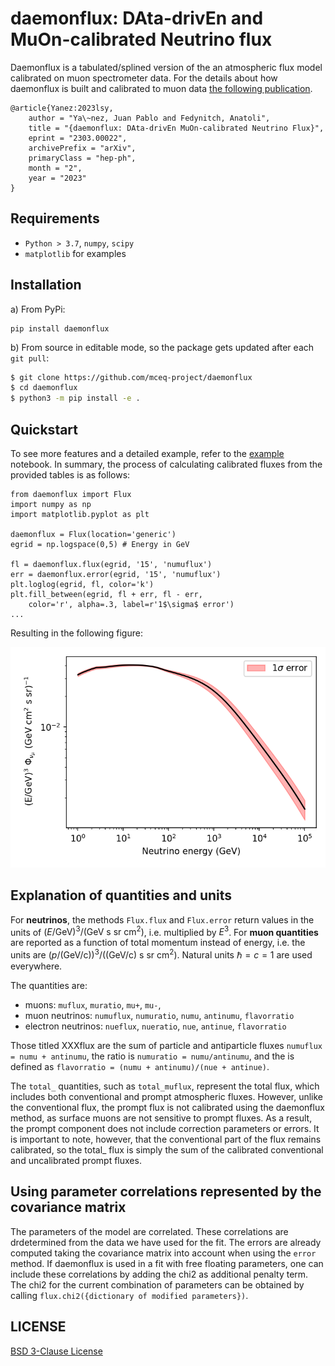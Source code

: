 # daemonflux: DAta-drivEn and MuOn-calibrated Neutrino flux

Daemonflux is a tabulated/splined version of the an atmospheric flux model calibrated on muon spectrometer data. For the details about how daemonflux is built and calibrated to muon data [the following publication](https://inspirehep.net/literature/2637710).

```
@article{Yanez:2023lsy,
    author = "Ya\~nez, Juan Pablo and Fedynitch, Anatoli",
    title = "{daemonflux: DAta-drivEn MuOn-calibrated Neutrino Flux}",
    eprint = "2303.00022",
    archivePrefix = "arXiv",
    primaryClass = "hep-ph",
    month = "2",
    year = "2023"
}
```

## Requirements
 * `Python > 3.7`, `numpy`, `scipy`
 * `matplotlib` for examples

## Installation
a) From PyPi: 
    
    pip install daemonflux
    
b) From source in editable mode, so the package gets updated after each `git pull`:
```bash
$ git clone https://github.com/mceq-project/daemonflux
$ cd daemonflux
$ python3 -m pip install -e .
```

## Quickstart

To see more features and a detailed example, refer to the [example](examples/example.ipynb) notebook. In summary, the process of calculating calibrated fluxes from the provided tables is as follows:

    from daemonflux import Flux
    import numpy as np
    import matplotlib.pyplot as plt

    daemonflux = Flux(location='generic')
    egrid = np.logspace(0,5) # Energy in GeV

    fl = daemonflux.flux(egrid, '15', 'numuflux')
    err = daemonflux.error(egrid, '15', 'numuflux')
    plt.loglog(egrid, fl, color='k')
    plt.fill_between(egrid, fl + err, fl - err,
        color='r', alpha=.3, label=r'1$\sigma$ error')
    ...

Resulting in the following figure:

![Muon Neutrino Flux plot](flux_example.png "Muon neutrino flux scaled by $E^3$ for clarity.")


## Explanation of quantities and units

For **neutrinos**, the methods `Flux.flux` and `Flux.error` return values in the units of $(E/\text{GeV})^3/(\text{GeV }\text{s }\text{sr }\text{cm}^2)$, i.e. multiplied by $E^3$. For **muon quantities** are reported as a function of total momentum instead of energy, i.e. the units are  $(p/\text{(GeV/c)})^3/(\text{(GeV/c) } \text{s }\text{sr }\text{cm}^2)$. Natural units $\hbar=c=1$ are used everywhere.

The quantities are: 

- muons: `muflux`, `muratio`, `mu+`, `mu-`,
- muon neutrinos: `numuflux`, `numuratio`, `numu`, `antinumu`, `flavorratio`
- electron neutrinos: `nueflux`, `nueratio`, `nue`, `antinue`, `flavorratio`

Those titled XXXflux are the sum of particle and antiparticle fluxes `numuflux = numu + antinumu`, the ratio is `numuratio = numu/antinumu`, and the is defined as `flavorratio = (numu + antinumu)/(nue + antinue)`.

The `total_` quantities, such as `total_muflux`, represent the total flux, which includes both conventional and prompt atmospheric fluxes. However, unlike the conventional flux, the prompt flux is not calibrated using the daemonflux method, as surface muons are not sensitive to prompt fluxes. As a result, the prompt component does not include correction parameters or errors. It is important to note, however, that the conventional part of the flux remains calibrated, so the total_ flux is simply the sum of the calibrated conventional and uncalibrated prompt fluxes.

## Using parameter correlations represented by the covariance matrix

The parameters of the model are correlated. These correlations are drdetermined from the data we have used for the fit. The errors are already computed taking the covariance matrix into account when using the `error` method. If daemonflux is used in a fit with free floating parameters, one can include these correlations by adding the chi2 as additional penalty term. The chi2 for the current combination of parameters can be obtained by calling `flux.chi2({dictionary of modified parameters})`.

## LICENSE

[BSD 3-Clause License](LICENSE)
